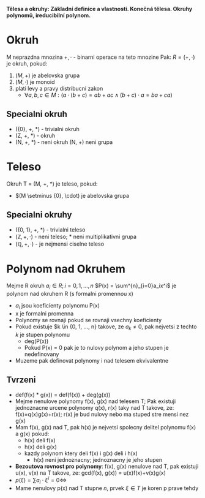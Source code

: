 **Tělesa a okruhy: Základní definice a vlastnosti. Konečná tělesa. Okruhy polynomů, ireducibilní polynom.**

# Okruh
M neprazdna mnozina
$+, \cdot$ - binarni operace na teto mnozine
Pak:
$R=(+,\cdot)$ je okruh, pokud:
1. $(M, +)$ je abelovska grupa
2. $(M, \cdot)$ je monoid
3. plati levy a pravy distribucni zakon
	- $\forall a, b, c \in M: (a \cdot (b + c) = ab + ac \wedge (b + c) \cdot a = ba + ca)$

## Specialni okruh
- ({0}, +, \*) - trivialni okruh
- (Z, +, \*) - okruh
- (N, +, \*) - neni okruh (N, +) neni grupa

# Teleso
Okruh T = (M, +, \*) je teleso, pokud:
- $(M \setminus {0}, \cdot) je abelovska grupa

## Specialni okruhy
- ({0, 1}, +, \*) - trivialni teleso
- $(\mathbb{Z}, +, \cdot)$ - neni teleso; \* neni multiplikativni grupa
- $(\mathbb{Q}, +, \cdot)$ - je nejmensi ciselne teleso

# Polynom nad Okruhem
Mejme R okruh
$a_i \in R; i = 0, 1, …, n$
$P(x) = \sum^{n}_{i=0}a_ix^i$
je polynom nad okruhem R (s formalni promennou x)

- $a_i$ jsou koeficienty polynomu P(x)
- x je formalni promenna
- Polynomy se rovnaji pokud se rovnaji vsechny koeficienty
- Pokud existuje $k \in {0, 1, …, n} takove, ze $a_k \ne 0$, pak nejvetsi z techto $k$ je stupen polynomu
	- deg(P(x))
	- Pokud P(x) = 0 pak je to nulovy polynom a jeho stupen je nedefinovany
- Muzeme pak definovat polynomy i nad telesem ekvivalentne

## Tvrzeni
- def(f(x) * g(x)) = def(f(x)) + deg(g(x))
- Mejme nenulove polynomy f(x), g(x) nad telesem T; Pak existuji jednoznacne urcene polynomy q(x), r(x) taky nad T takove, ze: f(x)=q(x)g(x)+r(x); r(x) je bud nulovy nebo ma stuped stre mensi nez g(x)
- Mam f(x), g(x) nad T, pak h(x) je nejvetsi spolecny delitel polynomu f(x) a g(x) pokud:
	- h(x) deli f(x)
	- h(x) deli g(x)
	- kazdy polynom ktery deli f(x) i g(x) deli i h(x)
		- h(x) neni jednoznacny; jednoznacny je jeho stupen
- **Bezoutova rovnost pro polynomy**: f(x), g(x) nenulove nad T, pak existuji u(x), v(x) na T takove, ze: gcd(f(x), g(x)) = u(x)f(x)+v(x)g(x)
- $p(\xi)= \sum a_i \cdot \xi^i=0 \iff$ 
- Mame nenulovy p(x) nad T stupne $n$, prvek $\xi \in T$ je koren p prave tehdy
